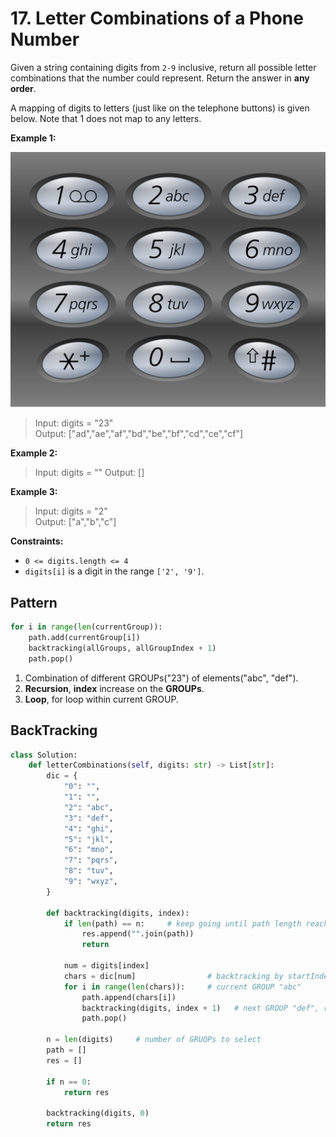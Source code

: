 # 17. Letter Combinations of a Phone Number

Given a string containing digits from `2-9` inclusive, return all possible letter combinations that the number could represent. Return the answer in **any order**.

A mapping of digits to letters (just like on the telephone buttons) is given below. Note that 1 does not map to any letters.


**Example 1:**

![img.png](../../Images/17-1.png)

>Input: digits = "23"  
Output: ["ad","ae","af","bd","be","bf","cd","ce","cf"]  

**Example 2:**

>Input: digits = ""
Output: []

**Example 3:**

>Input: digits = "2"  
Output: ["a","b","c"]  
 

**Constraints:**

* `0 <= digits.length <= 4`
* `digits[i]` is a digit in the range `['2', '9']`.


## Pattern

```python
for i in range(len(currentGroup)):
    path.add(currentGroup[i])
    backtracking(allGroups, allGroupIndex + 1)
    path.pop()
```

1. Combination of different GROUPs("23") of elements("abc", "def").
2. **Recursion**, **index** increase on the **GROUPs**.
3. **Loop**, for loop within current GROUP.


## BackTracking

```python
class Solution:
    def letterCombinations(self, digits: str) -> List[str]:
        dic = {
            "0": "",
            "1": "",
            "2": "abc",
            "3": "def",
            "4": "ghi",
            "5": "jkl",
            "6": "mno",
            "7": "pqrs",
            "8": "tuv",
            "9": "wxyz",
        }

        def backtracking(digits, index):
            if len(path) == n:     # keep going until path length reach target
                res.append("".join(path))
                return

            num = digits[index]
            chars = dic[num]                # backtracking by startIndex within same GROUPs
            for i in range(len(chars)):     # current GROUP "abc"
                path.append(chars[i])
                backtracking(digits, index + 1)   # next GROUP "def", recursion among different GROUPs
                path.pop()

        n = len(digits)     # number of GRUOPs to select
        path = []
        res = []

        if n == 0:
            return res

        backtracking(digits, 0)
        return res
```
